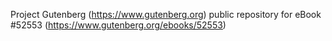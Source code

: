 Project Gutenberg (https://www.gutenberg.org) public repository for
eBook #52553 (https://www.gutenberg.org/ebooks/52553)
